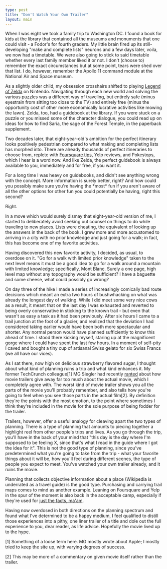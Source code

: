 ```yaml
---
type: post
title: "Don't Watch Your Own Trailer"
layout: main
---
```

When I was eight we took a family trip to Washington DC. I found a book for kids at the library that contained all the museums and monuments that one could visit - a Fodor's for fourth graders. My little brain fired up its still-developing "make and complete lists" neurons and a few days later, voila, we now had a timetable. We were also going to stick to said timetable whether every last family member liked it or not. I don't (choose to) remember the exact circumstances but at some point, tears were shed over that list. I do, however, remember the Apollo 11 command module at the National Air and Space museum.

As a slightly older child, my obsession crosshairs shifted to playing [Legend of Zelda][zelda] on Nintendo. Navigating through each new world and solving the various puzzles was a different way of traveling, but entirely safe (minus eyestrain from sitting too close to the TV) and entirely free (minus the opportunity cost of other more economically lucrative activities like mowing the lawn). Zelda, too, had a guidebook at the library. If you were stuck on a puzzle or you missed some of the character dialogue, you could read up on ideas for how to find Saria, the sage of the Forest Temple, in the paperback supplement.

Two decades later, that eight-year-old's ambition for the perfect itinerary looks positively pedestrian compared to what making and completing lists has morphed into. There are already thousands of perfect itineraries to choose from, replete with [Foursquare tips][foursquare], Yelp reviews, and Pokestops, which I hear is a word now. And like Zelda, the perfect guidebook is always available to you, immediately and for free, if you want it.

For a long time I was heavy on guidebooks, and didn't see anything wrong with the concept. More information is surely better, right? And how could you possibly make sure you're having the \*most\* fun if you aren't aware of all the other options for other fun you could potentially be having, right this second?

Right.

In a move which would surely dismay that eight-year-old version of me, I started to deliberately avoid seeking out counsel on things to do while traveling to new places. Lists were cheating, the equivalent of looking up the answers in the back of the book. I grew more and more accustomed to arriving in a city with no prior knowledge and just going for a walk; in fact, this has become one of my favorite activities.

Having discovered this new favorite activity, I decided, as usual, to overdose on it. "Go for a walk with limited prior knowledge" taken to the next level means it must be a good idea to go for a walk around a mountain with limited knowledge; specifically, Mont Blanc. Surely a one page, high level map without any topography would be sufficient? I have a baguette and some cheese, what could possibly go wrong?

On day three of the hike I made a series of increasingly comically bad route decisions which meant an extra two hours of bushwhacking on what was already the longest day of walking. While I did meet some very nice cows as a result, it meant that on the last day I was exhausted and reverted to being overly conservative in sticking to the known trail - but even that wasn't as easy a task as it had been previously. After six hours I came to a trail junction at the foot of a glacier, and realized that the deviation I had considered taking earlier would have been both more spectacular and shorter. Any normal person would have planned sufficiently to know this ahead of time. I stood there kicking myself, staring up at the magnificent gorge where I could have spent the last few hours. In a moment of self-pity I caved and bought a tiny cup of artisanal Swiss gelato for six Swiss Francs (we all have our vices).

As I sat there, now high on delicious strawberry flavored sugar, I thought about what kind of planning ruins a trip and what kind enhances it. My former TechCrunch colleague[1] MG Siegler had recently [ranted][ranted] about how movie trailers give away far too much about the actual movie, which I completely agree with. The worst kind of movie trailer shows you all the parts of the movie you'll probably remember, and also tells how you're going to feel when you see those parts in the actual film[2]. By definition they're the points with the most emotion, to the point where sometimes I think they're included in the movie for the sole purpose of being fodder for the trailer.

Trailers, however, offer a useful analogy for cleaving apart the two types of planning. There is a type of planning that amounts to piecing together a highlight reel from other people's trips and lives. As you go through the trip, you'll have in the back of your mind that "this day is the day where I'm supposed to be feeling X, since that's what I read in the guide where I got the idea for it". This is not the good type of planning, since you've predetermined what you're going to take from the trip - what your favorite things about it will be, how you'll feel during different scenes, the type of people you expect to meet. You've watched your own trailer already, and it ruins the movie.

Planning that collects objective information about a place (Wikipedia is underrated as a travel guide) is the good type. Purchasing and carrying trail maps comes to mind as another example. Leaning on Foursquare and Yelp in the spur of the moment is also back in the acceptable camp, especially if they're used for [just the facts, ma'am][facts].

Having now overdosed in both directions on the planning spectrum and found what I've determined to be a happy medium, I feel qualified to distill those experiences into a pithy, one liner trailer of a title and dole out the full experience to you, dear reader, as life advice. Hopefully the movie lived up to the hype.

[1] Something of a loose term here. MG mostly wrote about Apple; I mostly tried to keep the site up, with varying degrees of success.

[2] This may be more of a commentary on given movie itself rather than the trailer.

[zelda]: https://en.wikipedia.org/wiki/The_Legend_of_Zelda:_Ocarina_of_Time
[foursquare]: http://avc.com/2012/06/foursquare-lists/
[ranted]: https://500ish.com/trailers-in-an-age-of-internet-video-fe0eb2e65a54#.n0g8jbhp6
[facts]: https://en.wikipedia.org/wiki/Dragnet_(1951_TV_series)
